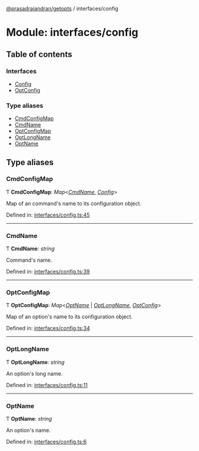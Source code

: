 [@prasadrajandran/getopts](../README.md) / interfaces/config

# Module: interfaces/config

## Table of contents

### Interfaces

- [Config](../interfaces/interfaces_config.config.md)
- [OptConfig](../interfaces/interfaces_config.optconfig.md)

### Type aliases

- [CmdConfigMap](interfaces_config.md#cmdconfigmap)
- [CmdName](interfaces_config.md#cmdname)
- [OptConfigMap](interfaces_config.md#optconfigmap)
- [OptLongName](interfaces_config.md#optlongname)
- [OptName](interfaces_config.md#optname)

## Type aliases

### CmdConfigMap

Ƭ **CmdConfigMap**: _Map_<[_CmdName_](interfaces_config.md#cmdname), [_Config_](../interfaces/interfaces_config.config.md)\>

Map of an command's name to its configuration object.

Defined in: [interfaces/config.ts:45](https://github.com/prasadrajandran/ngetopts/blob/bd18eb5/src/interfaces/config.ts#L45)

---

### CmdName

Ƭ **CmdName**: _string_

Command's name.

Defined in: [interfaces/config.ts:39](https://github.com/prasadrajandran/ngetopts/blob/bd18eb5/src/interfaces/config.ts#L39)

---

### OptConfigMap

Ƭ **OptConfigMap**: _Map_<[_OptName_](interfaces_config.md#optname) \| [_OptLongName_](interfaces_config.md#optlongname), [_OptConfig_](../interfaces/interfaces_config.optconfig.md)\>

Map of an option's name to its configuration object.

Defined in: [interfaces/config.ts:34](https://github.com/prasadrajandran/ngetopts/blob/bd18eb5/src/interfaces/config.ts#L34)

---

### OptLongName

Ƭ **OptLongName**: _string_

An option's long name.

Defined in: [interfaces/config.ts:11](https://github.com/prasadrajandran/ngetopts/blob/bd18eb5/src/interfaces/config.ts#L11)

---

### OptName

Ƭ **OptName**: _string_

An option's name.

Defined in: [interfaces/config.ts:6](https://github.com/prasadrajandran/ngetopts/blob/bd18eb5/src/interfaces/config.ts#L6)
